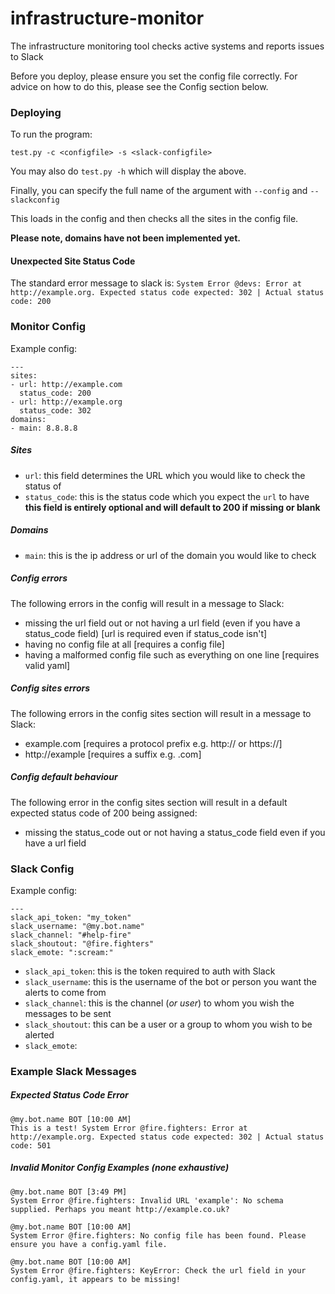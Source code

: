 # infrastructure-monitor
The infrastructure monitoring tool checks active systems and reports issues to Slack

Before you deploy, please ensure you set the config file correctly. For advice on how to do this, please see the Config section below.

### Deploying
To run the program:

`test.py -c <configfile> -s <slack-configfile>`

You may also do `test.py -h` which will display the above.

Finally, you can specify the full name of the argument with `--config` and `--slackconfig`

This loads in the config and then checks all the sites in the config file.

**Please note, domains have not been implemented yet.**

#### Unexpected Site Status Code
The standard error message to slack is:
`System Error @devs: Error at http://example.org. Expected status code expected: 302 | Actual status code: 200`

### Monitor Config

Example config:
```
---
sites:
- url: http://example.com
  status_code: 200
- url: http://example.org
  status_code: 302
domains:
- main: 8.8.8.8
```

##### Sites
- `url`: this field determines the URL which you would like to check the status of
- `status_code`: this is the status code which you expect the `url` to have **this field is entirely optional and will default to 200 if missing or blank**

##### Domains
- `main`: this is the ip address or url of the domain you would like to check

##### Config errors
The following errors in the config will result in a message to Slack:
- missing the url field out or not having a url field (even if you have a status_code field) [url is required even if status_code isn't]
- having no config file at all [requires a config file]
- having a malformed config file such as everything on one line [requires valid yaml]

##### Config sites errors
The following errors in the config sites section will result in a message to Slack:
- example.com [requires a protocol prefix e.g. http:// or https://]
- http://example [requires a suffix e.g. .com]

##### Config default behaviour
The following error in the config sites section will result in a default expected status code of 200 being assigned:
- missing the status_code out or not having a status_code field even if you have a url field

### Slack Config

Example config:
```
---
slack_api_token: "my_token"
slack_username: "@my.bot.name"
slack_channel: "#help-fire"
slack_shoutout: "@fire.fighters"
slack_emote: ":scream:"
```

- `slack_api_token`: this is the token required to auth with Slack
- `slack_username`: this is the username of the bot or person you want the alerts to come from
- `slack_channel`: this is the channel (*or user*) to whom you wish the messages to be sent
- `slack_shoutout`: this can be a user or a group to whom you wish to be alerted
- `slack_emote`: 

### Example Slack Messages

##### Expected Status Code Error
```
@my.bot.name BOT [10:00 AM]  
This is a test! System Error @fire.fighters: Error at http://example.org. Expected status code expected: 302 | Actual status code: 501
```

##### Invalid Monitor Config Examples (none exhaustive)
```
@my.bot.name BOT [3:49 PM]  
System Error @fire.fighters: Invalid URL 'example': No schema supplied. Perhaps you meant http://example.co.uk?
```
```
@my.bot.name BOT [10:00 AM]  
System Error @fire.fighters: No config file has been found. Please ensure you have a config.yaml file.
```
```
@my.bot.name BOT [10:00 AM]  
System Error @fire.fighters: KeyError: Check the url field in your config.yaml, it appears to be missing!
```
